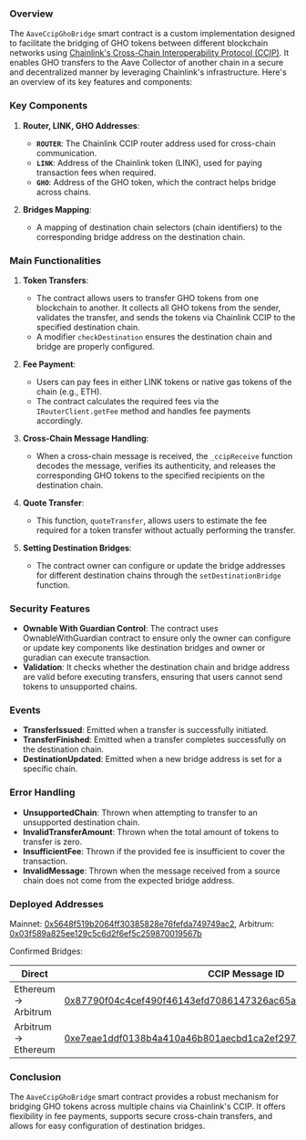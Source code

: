 ### Overview
The `AaveCcipGhoBridge` smart contract is a custom implementation designed to facilitate the bridging of GHO tokens between different blockchain networks using [Chainlink's Cross-Chain Interoperability Protocol (CCIP)](https://docs.chain.link/ccip). It enables GHO transfers to the Aave Collector of another chain in a secure and decentralized manner by leveraging Chainlink's infrastructure. Here's an overview of its key features and components:

### Key Components
1. **Router, LINK, GHO Addresses**:
   - **`ROUTER`**: The Chainlink CCIP router address used for cross-chain communication.
   - **`LINK`**: Address of the Chainlink token (LINK), used for paying transaction fees when required.
   - **`GHO`**: Address of the GHO token, which the contract helps bridge across chains.

2. **Bridges Mapping**: 
   - A mapping of destination chain selectors (chain identifiers) to the corresponding bridge address on the destination chain.

### Main Functionalities
1. **Token Transfers**:
   - The contract allows users to transfer GHO tokens from one blockchain to another. It collects all GHO tokens from the sender, validates the transfer, and sends the tokens via Chainlink CCIP to the specified destination chain.
   - A modifier `checkDestination` ensures the destination chain and bridge are properly configured.

2. **Fee Payment**:
   - Users can pay fees in either LINK tokens or native gas tokens of the chain (e.g., ETH).
   - The contract calculates the required fees via the `IRouterClient.getFee` method and handles fee payments accordingly.

3. **Cross-Chain Message Handling**:
   - When a cross-chain message is received, the `_ccipReceive` function decodes the message, verifies its authenticity, and releases the corresponding GHO tokens to the specified recipients on the destination chain.

4. **Quote Transfer**:
   - This function, `quoteTransfer`, allows users to estimate the fee required for a token transfer without actually performing the transfer.

5. **Setting Destination Bridges**:
   - The contract owner can configure or update the bridge addresses for different destination chains through the `setDestinationBridge` function.

### Security Features
- **Ownable With Guardian Control**: The contract uses OwnableWithGuardian contract to ensure only the owner can configure or update key components like destination bridges and owner or guradian can execute transaction.
- **Validation**: It checks whether the destination chain and bridge address are valid before executing transfers, ensuring that users cannot send tokens to unsupported chains.

### Events
- **TransferIssued**: Emitted when a transfer is successfully initiated.
- **TransferFinished**: Emitted when a transfer completes successfully on the destination chain.
- **DestinationUpdated**: Emitted when a new bridge address is set for a specific chain.

### Error Handling
- **UnsupportedChain**: Thrown when attempting to transfer to an unsupported destination chain.
- **InvalidTransferAmount**: Thrown when the total amount of tokens to transfer is zero.
- **InsufficientFee**: Thrown if the provided fee is insufficient to cover the transaction.
- **InvalidMessage**: Thrown when the message received from a source chain does not come from the expected bridge address.

### Deployed Addresses

Mainnet: [0x5648f519b2064ff30385828e76fefda749749ac2](https://etherscan.io/address/0x5648f519b2064ff30385828e76fefda749749ac2), Arbitrum: [0x03f589a825ee129c5c6d2f6ef5c259870019567b](https://arbiscan.io/address/0x03f589a825ee129c5c6d2f6ef5c259870019567b)


Confirmed Bridges:

| Direct                | CCIP Message ID | Source Tx | Destination Tx |
| ---------------- | ---------- | ----------------------------------------------------------------------------------------------- | ------------------------------------------------------------------------------------------------ |
| Ethereum -> Arbitrum  | [0x87790f04c4cef490f46143efd7086147326ac65a3421c4aca82dd251f55bef82](https://ccip.chain.link/msg/0x87790f04c4cef490f46143efd7086147326ac65a3421c4aca82dd251f55bef82)  | [0xa0c72c9e705ce20bb53ba0a57d249d082930d791c3f733a95ea07398b946e4b3](https://etherscan.io/tx/0xa0c72c9e705ce20bb53ba0a57d249d082930d791c3f733a95ea07398b946e4b3)  | [0xcea9e503c001119535abf0016f3e2ccc8e71fe0e202522dec92dd52811334393](https://arbiscan.io/tx/0xcea9e503c001119535abf0016f3e2ccc8e71fe0e202522dec92dd52811334393) |
| Arbitrum -> Ethereum  | [0xe7eae1ddf0138b4a410a46b801aecbd1ca2ef29750980625fafa12adcf37946f](https://ccip.chain.link/msg/0xe7eae1ddf0138b4a410a46b801aecbd1ca2ef29750980625fafa12adcf37946f) | [0xa9751980b3a66903031a9751d92ab56c331ad76916fea9b21ac3a92f8970d743](https://arbiscan.io/tx/0xa9751980b3a66903031a9751d92ab56c331ad76916fea9b21ac3a92f8970d743) | [0x5310d08839775003e63a763c73721491d51439aea43de6b298388790922b8ba3](https://etherscan.io/tx/0x5310d08839775003e63a763c73721491d51439aea43de6b298388790922b8ba3) |

### Conclusion
The `AaveCcipGhoBridge` smart contract provides a robust mechanism for bridging GHO tokens across multiple chains via Chainlink's CCIP. It offers flexibility in fee payments, supports secure cross-chain transfers, and allows for easy configuration of destination bridges.